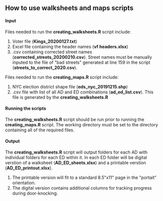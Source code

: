 ## How to use walksheets and maps scripts

#### Input
Files needed to run the **creating_walksheets.R** script include:
  1. Voter file (**Kings_20200127.txt**)
  2. Excel file containing the header names (**vf headers.xlsx**)
  3. .csv containing corrected street names (**corrected_streets_20200210.csv**). Street names must be manually inputed to the file of "bad streets" generated at line 159 in the script (**streets_to_correct_2020.csv**).
  
Files needed to run the **creating_maps.R** script include:
  1. NYC election district shape file (**eds_nyc_20191215.shp**)
  2. .csv file with list of all AD and ED combinations (**ad_ed_list.csv**). This file is generated by the **creating_walksheets.R**

#### Running the scripts
The **creating_walksheets.R** script should be run prior to running the **creating_maps.R** script. The working directory must be set to the directory containing all of the required files.

#### Output
The **creating_walksheets.R** script will output folders for each AD with individual folders for each ED within it. In each ED folder will be digital verstion of a walksheet (**AD_ED_sheets.xlsx**) and a printable verstion (**AD_ED_printout.xlsx**). 

  1. The printable version will fit to a standard 8.5"x11" page in the "portait" orientation. 
  2. The digital version contains additional columns for tracking progress during door-knocking.

